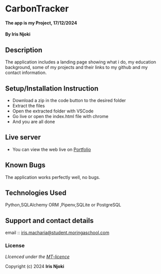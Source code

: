 # CarbonTracker
#### The app is my Project, 17/12/2024
#### **By Iris Njoki**
## Description
The application includes a  landing page showing what i do, my education background, some of my projects and their links to my github  and my contact information.

## Setup/Installation Instruction
* Download a zip in the code button to the desired folder
* Extract the files
* Open the extracted folder with VSCode
* Go live or open the index.html file with chrome
* And you are all done

## Live server
* You can view the web live on [Portfolio](https://k-koech.github.io/portfolio-sdft11/)

## Known Bugs
The application works perfectly well, no bugs.

## Technologies Used
Python,SQLAlchemy ORM ,Pipenv,SQLite or PostgreSQL


## Support and contact details
email :: iris.macharia@student.moringaschool.com

### License
*LIcenced under the [MT-licence](https://github.com/k-koech/portfolio-sdft11/blob/master/LICENSE.md)*

Copyright (c) 2024 **Iris Njoki**